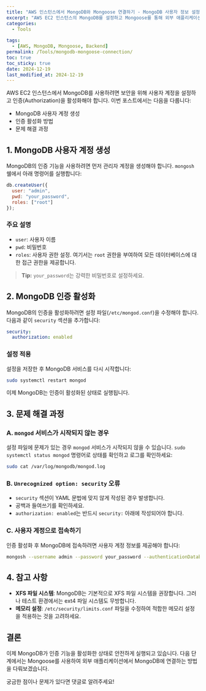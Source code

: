 ```yaml
---
title: "AWS 인스턴스에서 MongoDB와 Mongoose 연결하기 - MongoDB 사용자 정보 설정 및 인증 활성화"
excerpt: "AWS EC2 인스턴스의 MongoDB를 설정하고 Mongoose를 통해 외부 애플리케이션에서 연결하는 방법을 단계별로 알아봅니다."
categories:
  - Tools
  
tags:
  - [AWS, MongoDB, Mongoose, Backend]
permalink: /Tools/mongodb-mongoose-connection/
toc: true
toc_sticky: true
date: 2024-12-19
last_modified_at: 2024-12-19
---
```


AWS EC2 인스턴스에서 MongoDB를 사용하려면 보안을 위해 사용자 계정을 설정하고 인증(Authorization)을 활성화해야 합니다. 이번 포스트에서는 다음을 다룹니다:

- MongoDB 사용자 계정 생성
- 인증 활성화 방법
- 문제 해결 과정

## 1. MongoDB 사용자 계정 생성

MongoDB의 인증 기능을 사용하려면 먼저 관리자 계정을 생성해야 합니다. `mongosh` 쉘에서 아래 명령어를 실행합니다:

```javascript
db.createUser({
  user: "admin",
  pwd: "your_password",
  roles: ["root"]
});
```

### 주요 설명
- `user`: 사용자 이름
- `pwd`: 비밀번호
- `roles`: 사용자 권한 설정. 여기서는 `root` 권한을 부여하여 모든 데이터베이스에 대한 접근 권한을 제공합니다.

> **Tip:** `your_password`는 강력한 비밀번호로 설정하세요.

## 2. MongoDB 인증 활성화

MongoDB의 인증을 활성화하려면 설정 파일(`/etc/mongod.conf`)을 수정해야 합니다. 다음과 같이 `security` 섹션을 추가합니다:

```yaml
security:
  authorization: enabled
```

### 설정 적용
설정을 저장한 후 MongoDB 서비스를 다시 시작합니다:

```bash
sudo systemctl restart mongod
```

이제 MongoDB는 인증이 활성화된 상태로 실행됩니다.

## 3. 문제 해결 과정

### A. `mongod` 서비스가 시작되지 않는 경우

설정 파일에 문제가 있는 경우 `mongod` 서비스가 시작되지 않을 수 있습니다. `sudo systemctl status mongod` 명령어로 상태를 확인하고 로그를 확인하세요:

```bash
sudo cat /var/log/mongodb/mongod.log
```

### B. `Unrecognized option: security` 오류

- `security` 섹션이 YAML 문법에 맞지 않게 작성된 경우 발생합니다.
- 공백과 들여쓰기를 확인하세요.
- `authorization: enabled`는 반드시 `security:` 아래에 작성되어야 합니다.

### C. 사용자 계정으로 접속하기

인증 활성화 후 MongoDB에 접속하려면 사용자 계정 정보를 제공해야 합니다:

```bash
mongosh --username admin --password your_password --authenticationDatabase admin
```

## 4. 참고 사항

- **XFS 파일 시스템**: MongoDB는 기본적으로 XFS 파일 시스템을 권장합니다. 그러나 테스트 환경에서는 ext4 파일 시스템도 무방합니다.
- **메모리 설정**: `/etc/security/limits.conf` 파일을 수정하여 적합한 메모리 설정을 적용하는 것을 고려하세요.

## 결론

이제 MongoDB가 인증 기능을 활성화한 상태로 안전하게 실행되고 있습니다. 다음 단계에서는 Mongoose를 사용하여 외부 애플리케이션에서 MongoDB에 연결하는 방법을 다뤄보겠습니다.

궁금한 점이나 문제가 있다면 댓글로 알려주세요!

